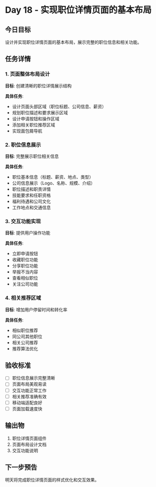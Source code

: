 # Day 18 - 实现职位详情页面的基本布局

## 今日目标
设计并实现职位详情页面的基本布局，展示完整的职位信息和相关功能。

## 任务详情

### 1. 页面整体布局设计
**目标**: 创建清晰的职位详情展示结构

**具体任务**:
- 设计页面头部区域（职位标题、公司信息、薪资）
- 规划职位描述和要求展示区域
- 设计申请按钮和操作区域
- 添加相关职位推荐区域
- 实现面包屑导航

### 2. 职位信息展示
**目标**: 完整展示职位相关信息

**具体任务**:
- 职位基本信息（标题、薪资、地点、类型）
- 公司信息展示（Logo、名称、规模、介绍）
- 职位描述和职责详情
- 技能要求和任职资格
- 福利待遇和公司文化
- 工作地点和交通信息

### 3. 交互功能实现
**目标**: 提供用户操作功能

**具体任务**:
- 立即申请按钮
- 收藏职位功能
- 分享职位功能
- 举报不当内容
- 查看相似职位
- 关注公司功能

### 4. 相关推荐区域
**目标**: 增加用户停留时间和转化率

**具体任务**:
- 相似职位推荐
- 同公司其他职位
- 相关公司推荐
- 推荐算法优化

## 验收标准
- [ ] 职位信息展示完整清晰
- [ ] 页面布局美观易读
- [ ] 交互功能正常工作
- [ ] 相关推荐准确有效
- [ ] 移动端适配良好
- [ ] 页面加载速度快

## 输出物
1. 职位详情页面组件
2. 页面布局设计文档
3. 交互功能说明

## 下一步预告
明天将完成职位详情页面的样式优化和交互效果。
